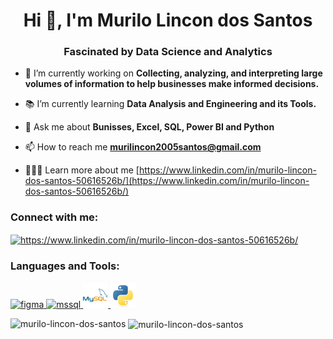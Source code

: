 <h1 align="center">Hi 👋, I'm Murilo Lincon dos Santos</h1>
<h3 align="center">Fascinated by Data Science and Analytics</h3>

- 💼 I’m currently working on **Collecting, analyzing, and interpreting large volumes of information to help businesses make informed decisions.**

- 📚 I’m currently learning **Data Analysis and Engineering and its Tools.**

- 💬 Ask me about **Bunisses, Excel, SQL, Power BI and Python**

- 📫 How to reach me **murilincon2005santos@gmail.com**

- 🧍🏽‍♂️ Learn more about me [https://www.linkedin.com/in/murilo-lincon-dos-santos-50616526b/](https://www.linkedin.com/in/murilo-lincon-dos-santos-50616526b/)

<h3 align="left">Connect with me:</h3>
<p align="left">
<a href="https://linkedin.com/in/https://www.linkedin.com/in/murilo-lincon-dos-santos-50616526b/" target="blank"><img align="center" src="https://raw.githubusercontent.com/rahuldkjain/github-profile-readme-generator/master/src/images/icons/Social/linked-in-alt.svg" alt="https://www.linkedin.com/in/murilo-lincon-dos-santos-50616526b/" height="30" width="40" /></a>
</p>

<h3 align="left">Languages and Tools:</h3>
<p align="left"> <a href="https://www.figma.com/" target="_blank" rel="noreferrer"> <img src="https://www.vectorlogo.zone/logos/figma/figma-icon.svg" alt="figma" width="40" height="40"/> </a> <a href="https://www.microsoft.com/en-us/sql-server" target="_blank" rel="noreferrer"> <img src="https://www.svgrepo.com/show/303229/microsoft-sql-server-logo.svg" alt="mssql" width="40" height="40"/> </a> <a href="https://www.mysql.com/" target="_blank" rel="noreferrer"> <img src="https://raw.githubusercontent.com/devicons/devicon/master/icons/mysql/mysql-original-wordmark.svg" alt="mysql" width="40" height="40"/> </a> <a href="https://www.python.org" target="_blank" rel="noreferrer"> <img src="https://raw.githubusercontent.com/devicons/devicon/master/icons/python/python-original.svg" alt="python" width="40" height="40"/> </a> </p>

<p><img align="left" src="https://github-readme-stats.vercel.app/api/top-langs?username=murilo-lincon-dos-santos&show_icons=true&locale=en&layout=compact" alt="murilo-lincon-dos-santos" /></p>

<p>&nbsp;<img align="center" src="https://github-readme-stats.vercel.app/api?username=murilo-lincon-dos-santos&show_icons=true&locale=en" alt="murilo-lincon-dos-santos" /></p>

